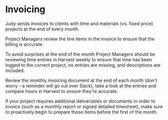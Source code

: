 # Invoicing

Judy sends invoices to clients with time and materials (vs. fixed price) projects at the end of every month.

Project Managers review the line items in the invoice to ensure that the billing is accurate.

To avoid surprises at the end of the month Project Managers should be reviewing time entries in Harvest weekly to ensure that time has been logged to the correct project, no entries are missing, and descriptions are included.

Review the monthly invoicing document at the end of each month (don't worry - a reminder will go out over Slack), take a look at the entries and compare hours in Harvest to ensure they're accurate.

If your project requires additional deliverables or documents in order to invoice (such as a monthly report or signed detailed timesheet), make sure to proactively begin to prepare those items before the first of the month.
